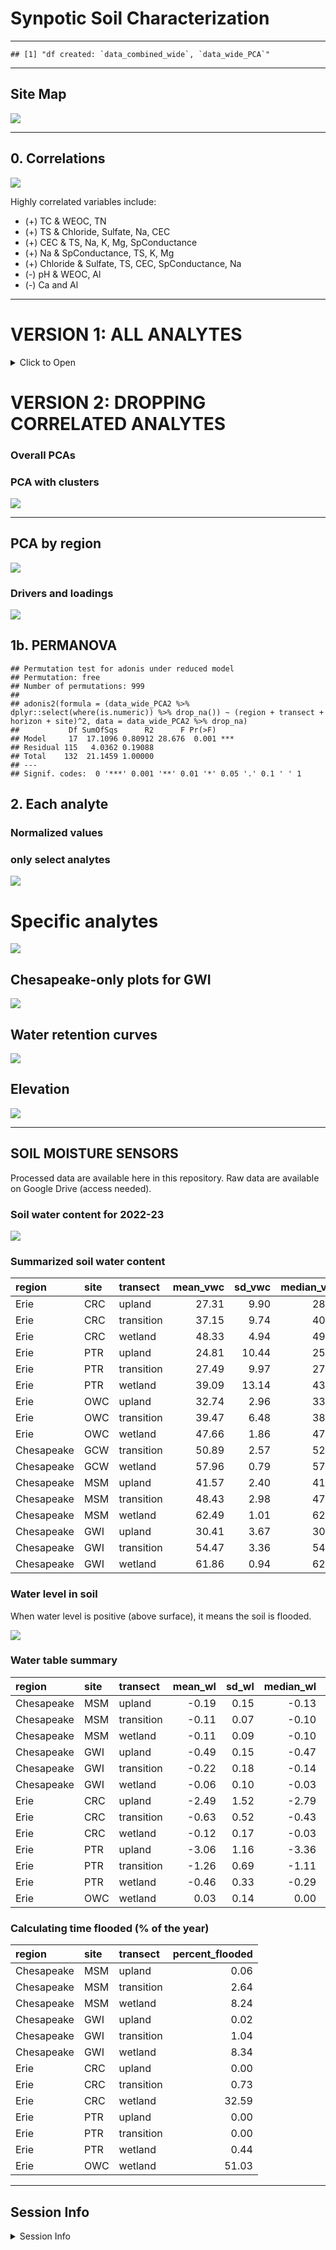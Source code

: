 Synpotic Soil Characterization
================

------------------------------------------------------------------------

    ## [1] "df created: `data_combined_wide`, `data_wide_PCA`"

------------------------------------------------------------------------

## Site Map

![](manuscript_figures_files/figure-gfm/map-1.png)<!-- -->

------------------------------------------------------------------------

## 0. Correlations

![](manuscript_figures_files/figure-gfm/gg_corr-1.png)<!-- -->

Highly correlated variables include:

- (+) TC & WEOC, TN
- (+) TS & Chloride, Sulfate, Na, CEC
- (+) CEC & TS, Na, K, Mg, SpConductance
- (+) Na & SpConductance, TS, K, Mg
- (+) Chloride & Sulfate, TS, CEC, SpConductance, Na
- (-) pH & WEOC, Al
- (-) Ca and Al

------------------------------------------------------------------------

# VERSION 1: ALL ANALYTES

<details>
<summary>
Click to Open
</summary>

## 1. PCAs

------------------------------------------------------------------------

### Overall PCAs

### PCA with clusters

![](manuscript_figures_files/figure-gfm/cluster_pca-1.png)<!-- -->

![](manuscript_figures_files/figure-gfm/pca_gg_regions-1.png)<!-- -->

### Drivers and loadings

![](manuscript_figures_files/figure-gfm/pc_gg-1.png)<!-- -->

------------------------------------------------------------------------

## 1b. PERMANOVA

    ## Permutation test for adonis under reduced model
    ## Permutation: free
    ## Number of permutations: 999
    ## 
    ## adonis2(formula = (data_wide_PCA %>% dplyr::select(where(is.numeric)) %>% drop_na()) ~ (region + transect + horizon + site)^2, data = data_wide_PCA %>% drop_na)
    ##           Df SumOfSqs      R2      F Pr(>F)    
    ## Model     17  16.8403 0.82363 31.041  0.001 ***
    ## Residual 113   3.6062 0.17637                  
    ## Total    130  20.4464 1.00000                  
    ## ---
    ## Signif. codes:  0 '***' 0.001 '**' 0.01 '*' 0.05 '.' 0.1 ' ' 1

## 2. Each analyte

### Normalized values - v2

![](manuscript_figures_files/figure-gfm/scaled_gg2-1.png)<!-- -->

![](manuscript_figures_files/figure-gfm/scaled_gg2_split-1.png)<!-- -->

### GWI only

![](manuscript_figures_files/figure-gfm/scaled_gg2_gwi-1.png)<!-- -->

</details>

# VERSION 2: DROPPING CORRELATED ANALYTES

### Overall PCAs

### PCA with clusters

![](manuscript_figures_files/figure-gfm/v2-cluster_pca-1.png)<!-- -->

------------------------------------------------------------------------

## PCA by region

![](manuscript_figures_files/figure-gfm/v2-pca_gg_regions-1.png)<!-- -->

### Drivers and loadings

![](manuscript_figures_files/figure-gfm/v2-pc_gg-1.png)<!-- -->

## 1b. PERMANOVA

    ## Permutation test for adonis under reduced model
    ## Permutation: free
    ## Number of permutations: 999
    ## 
    ## adonis2(formula = (data_wide_PCA2 %>% dplyr::select(where(is.numeric)) %>% drop_na()) ~ (region + transect + horizon + site)^2, data = data_wide_PCA2 %>% drop_na)
    ##           Df SumOfSqs      R2      F Pr(>F)    
    ## Model     17  17.1096 0.80912 28.676  0.001 ***
    ## Residual 115   4.0362 0.19088                  
    ## Total    132  21.1459 1.00000                  
    ## ---
    ## Signif. codes:  0 '***' 0.001 '**' 0.01 '*' 0.05 '.' 0.1 ' ' 1

## 2. Each analyte

### Normalized values

### only select analytes

![](manuscript_figures_files/figure-gfm/v2-scaled_gg2_split-NEW-1.png)<!-- -->

# Specific analytes

![](manuscript_figures_files/figure-gfm/analytesx-3-1.png)<!-- -->

## Chesapeake-only plots for GWI

![](manuscript_figures_files/figure-gfm/analytes-gwi-1.png)<!-- -->

## Water retention curves

![](manuscript_figures_files/figure-gfm/gg_hyprop-1.png)<!-- -->

## Elevation

![](manuscript_figures_files/figure-gfm/gg_elevation-1.png)<!-- -->

------------------------------------------------------------------------

## SOIL MOISTURE SENSORS

Processed data are available here in this repository. Raw data are
available on Google Drive (access needed).

### Soil water content for 2022-23

![](manuscript_figures_files/figure-gfm/gg_vwc-1.png)<!-- -->

### Summarized soil water content

| region     | site | transect   | mean_vwc | sd_vwc | median_vwc |
|:-----------|:-----|:-----------|---------:|-------:|-----------:|
| Erie       | CRC  | upland     |    27.31 |   9.90 |      28.53 |
| Erie       | CRC  | transition |    37.15 |   9.74 |      40.66 |
| Erie       | CRC  | wetland    |    48.33 |   4.94 |      49.43 |
| Erie       | PTR  | upland     |    24.81 |  10.44 |      25.35 |
| Erie       | PTR  | transition |    27.49 |   9.97 |      27.90 |
| Erie       | PTR  | wetland    |    39.09 |  13.14 |      43.38 |
| Erie       | OWC  | upland     |    32.74 |   2.96 |      33.66 |
| Erie       | OWC  | transition |    39.47 |   6.48 |      38.67 |
| Erie       | OWC  | wetland    |    47.66 |   1.86 |      47.53 |
| Chesapeake | GCW  | transition |    50.89 |   2.57 |      52.22 |
| Chesapeake | GCW  | wetland    |    57.96 |   0.79 |      57.79 |
| Chesapeake | MSM  | upland     |    41.57 |   2.40 |      41.65 |
| Chesapeake | MSM  | transition |    48.43 |   2.98 |      47.93 |
| Chesapeake | MSM  | wetland    |    62.49 |   1.01 |      62.46 |
| Chesapeake | GWI  | upland     |    30.41 |   3.67 |      30.12 |
| Chesapeake | GWI  | transition |    54.47 |   3.36 |      54.77 |
| Chesapeake | GWI  | wetland    |    61.86 |   0.94 |      62.06 |

### Water level in soil

When water level is positive (above surface), it means the soil is
flooded.

![](manuscript_figures_files/figure-gfm/gg_water_level-1.png)<!-- -->

### Water table summary

| region     | site | transect   | mean_wl | sd_wl | median_wl | min_wl | max_wl |
|:-----------|:-----|:-----------|--------:|------:|----------:|-------:|-------:|
| Chesapeake | MSM  | upland     |   -0.19 |  0.15 |     -0.13 |  -0.62 |   0.01 |
| Chesapeake | MSM  | transition |   -0.11 |  0.07 |     -0.10 |  -0.79 |   0.23 |
| Chesapeake | MSM  | wetland    |   -0.11 |  0.09 |     -0.10 |  -0.61 |   0.34 |
| Chesapeake | GWI  | upland     |   -0.49 |  0.15 |     -0.47 |  -1.00 |   0.03 |
| Chesapeake | GWI  | transition |   -0.22 |  0.18 |     -0.14 |  -0.93 |   0.38 |
| Chesapeake | GWI  | wetland    |   -0.06 |  0.10 |     -0.03 |  -0.42 |   0.54 |
| Erie       | CRC  | upland     |   -2.49 |  1.52 |     -2.79 |  -4.91 |  -0.04 |
| Erie       | CRC  | transition |   -0.63 |  0.52 |     -0.43 |  -1.38 |   0.42 |
| Erie       | CRC  | wetland    |   -0.12 |  0.17 |     -0.03 |  -0.38 |   0.66 |
| Erie       | PTR  | upland     |   -3.06 |  1.16 |     -3.36 |  -5.07 |  -0.29 |
| Erie       | PTR  | transition |   -1.26 |  0.69 |     -1.11 |  -2.55 |  -0.02 |
| Erie       | PTR  | wetland    |   -0.46 |  0.33 |     -0.29 |  -0.97 |   0.27 |
| Erie       | OWC  | wetland    |    0.03 |  0.14 |      0.00 |  -0.36 |   0.69 |

### Calculating time flooded (% of the year)

| region     | site | transect   | percent_flooded |
|:-----------|:-----|:-----------|----------------:|
| Chesapeake | MSM  | upland     |            0.06 |
| Chesapeake | MSM  | transition |            2.64 |
| Chesapeake | MSM  | wetland    |            8.24 |
| Chesapeake | GWI  | upland     |            0.02 |
| Chesapeake | GWI  | transition |            1.04 |
| Chesapeake | GWI  | wetland    |            8.34 |
| Erie       | CRC  | upland     |            0.00 |
| Erie       | CRC  | transition |            0.73 |
| Erie       | CRC  | wetland    |           32.59 |
| Erie       | PTR  | upland     |            0.00 |
| Erie       | PTR  | transition |            0.00 |
| Erie       | PTR  | wetland    |            0.44 |
| Erie       | OWC  | wetland    |           51.03 |

------------------------------------------------------------------------

## Session Info

<details>
<summary>
Session Info
</summary>

Date run: 2025-08-15

    ## R version 4.5.0 (2025-04-11)
    ## Platform: aarch64-apple-darwin20
    ## Running under: macOS Sequoia 15.5
    ## 
    ## Matrix products: default
    ## BLAS:   /Library/Frameworks/R.framework/Versions/4.5-arm64/Resources/lib/libRblas.0.dylib 
    ## LAPACK: /Library/Frameworks/R.framework/Versions/4.5-arm64/Resources/lib/libRlapack.dylib;  LAPACK version 3.12.1
    ## 
    ## locale:
    ## [1] en_US.UTF-8/en_US.UTF-8/en_US.UTF-8/C/en_US.UTF-8/en_US.UTF-8
    ## 
    ## time zone: America/Los_Angeles
    ## tzcode source: internal
    ## 
    ## attached base packages:
    ## [1] stats     graphics  grDevices utils     datasets  methods   base     
    ## 
    ## other attached packages:
    ##  [1] multcomp_1.4-28     TH.data_1.1-3       MASS_7.3-65        
    ##  [4] survival_3.8-3      mvtnorm_1.3-3       vegan_2.7-1        
    ##  [7] permute_0.9-7       ggConvexHull_0.1.0  factoextra_1.0.7   
    ## [10] ggspatial_1.1.9     sf_1.0-21           ggh4x_0.3.1        
    ## [13] ggbiplot_0.55       furrr_0.3.1         future_1.58.0      
    ## [16] googledrive_2.1.1   beepr_2.0           tictoc_1.2.1       
    ## [19] cowplot_1.1.3       parsedate_1.3.2     janitor_2.2.1      
    ## [22] pacman_0.5.1        googlesheets4_1.1.1 soilpalettes_0.1.0 
    ## [25] PNWColors_0.1.0     magrittr_2.0.3      lubridate_1.9.4    
    ## [28] forcats_1.0.0       stringr_1.5.1       dplyr_1.1.4        
    ## [31] purrr_1.0.4         readr_2.1.5         tidyr_1.3.1        
    ## [34] tibble_3.3.0        ggplot2_3.5.2       tidyverse_2.0.0    
    ## [37] tarchetypes_0.13.1  targets_1.11.3     
    ## 
    ## loaded via a namespace (and not attached):
    ##  [1] Rdpack_2.6.4       DBI_1.2.3          gridExtra_2.3      s2_1.1.8          
    ##  [5] sandwich_3.1-1     rlang_1.1.6        snakecase_0.11.1   e1071_1.7-16      
    ##  [9] compiler_4.5.0     mgcv_1.9-1         callr_3.7.6        vctrs_0.6.5       
    ## [13] reshape2_1.4.4     pkgconfig_2.0.3    wk_0.9.4           fastmap_1.2.0     
    ## [17] backports_1.5.0    labeling_0.4.3     rmarkdown_2.29     tzdb_0.5.0        
    ## [21] nloptr_2.2.1       ps_1.9.1           xfun_0.52          broom_1.0.8       
    ## [25] parallel_4.5.0     prettyunits_1.2.0  cluster_2.1.8.1    R6_2.6.1          
    ## [29] stringi_1.8.7      RColorBrewer_1.1-3 boot_1.3-31        parallelly_1.45.1 
    ## [33] car_3.1-3          cellranger_1.1.0   Rcpp_1.0.14        knitr_1.50        
    ## [37] zoo_1.8-14         audio_0.1-11       Matrix_1.7-3       splines_4.5.0     
    ## [41] igraph_2.1.4       timechange_0.3.0   tidyselect_1.2.1   rstudioapi_0.17.1 
    ## [45] abind_1.4-8        yaml_2.3.10        codetools_0.2-20   processx_3.8.6    
    ## [49] listenv_0.9.1      lattice_0.22-6     plyr_1.8.9         withr_3.0.2       
    ## [53] evaluate_1.0.3     units_0.8-7        proxy_0.4-27       pillar_1.10.2     
    ## [57] ggpubr_0.6.0       carData_3.0-5      KernSmooth_2.23-26 reformulas_0.4.1  
    ## [61] generics_0.1.3     hms_1.1.3          scales_1.4.0       minqa_1.2.8       
    ## [65] globals_0.18.0     base64url_1.4      class_7.3-23       glue_1.8.0        
    ## [69] tools_4.5.0        data.table_1.17.0  lme4_1.1-37        ggsignif_0.6.4    
    ## [73] fs_1.6.6           grid_4.5.0         rbibutils_2.3      nlme_3.1-168      
    ## [77] Formula_1.2-5      cli_3.6.5          gargle_1.5.2       gtable_0.3.6      
    ## [81] ggcorrplot_0.1.4.1 rstatix_0.7.2      digest_0.6.37      classInt_0.4-11   
    ## [85] ggrepel_0.9.6      farver_2.1.2       htmltools_0.5.8.1  lifecycle_1.0.4   
    ## [89] secretbase_1.0.5

</details>
